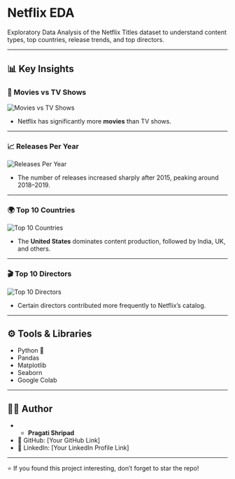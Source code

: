 
# Netflix EDA

Exploratory Data Analysis of the Netflix Titles dataset to understand content types, top countries, release trends, and top directors.


---

## 📊 Key Insights

### 🎥 Movies vs TV Shows
![Movies vs TV Shows](images/movies_vs_tv.png)  

- Netflix has significantly more **movies** than TV shows.

---

### 📈 Releases Per Year
![Releases Per Year](images/releases_per_year.png)  

- The number of releases increased sharply after 2015, peaking around 2018–2019.

---

### 🌍 Top 10 Countries
![Top 10 Countries](images/top10_countries.png)  

- The **United States** dominates content production, followed by India, UK, and others.

---

### 🎬 Top 10 Directors
![Top 10 Directors](images/top10_directors.png)  

- Certain directors contributed more frequently to Netflix’s catalog.

---

## ⚙️ Tools & Libraries
- Python 🐍
- Pandas  
- Matplotlib  
- Seaborn  
- Google Colab  

---

## 👩‍💻 Author
- - **Pragati Shripad**  
- 📌 GitHub: [Your GitHub Link]  
- 🔗 LinkedIn: [Your LinkedIn Profile Link]  

---

⭐ If you found this project interesting, don’t forget to star the repo!
